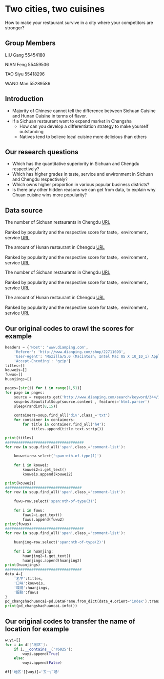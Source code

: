 # Two cities, two cuisines

How to make your restaurant survive in a city where your competitors are stronger?

## Group Members

LIU Gang    	55454180

NIAN Feng    	55459506

TAO Siyu 		  55418296

WANG Man 		  55289586

## Introduction
- Majority of Chinese cannot tell the difference between Sichuan Cuisine and Hunan Cuisine in terms of flavor.
- If a Sichuan restaurant want to expand market in Changsha
  - How can you develop a differentiation strategy to make yourself outstanding
  - Natives tend to believe local cuisine more delicious than others

## Our research questions
- Which has the quantitative superiority in Sichuan and Chengdu respectively?
- Which has higher grades in taste, service and environment in Sichuan and Chengdu respectively?
- Which owns higher proportion in various popular business districts?
- Is there any other hidden reasons we can get from data, to explain why Chuan cuisine wins more popularity?

## Data source
The number of Sichuan restaurants in Chengdu [URL](https://www.dianping.com/search/keyword/8/0_川菜)

Ranked by popularity and the respective score for taste，environment，service [URL](http://www.dianping.com/search/keyword/8/10_川菜/o2p1)

The amount of Hunan restaurant in Chengdu [URL](https://www.dianping.com/search/keyword/8/0_湘菜)

Ranked by popularity and the respective score for taste，environment，service [URL](http://www.dianping.com/search/keyword/8/10_湘菜/o2p1)

The number of Sichuan restaurants in Chengdu [URL](https://www.dianping.com/search/keyword/8/0_川菜)

Ranked by popularity and the respective score for taste，environment，service [URL](http://www.dianping.com/search/keyword/8/10_川菜/o2p1)

The amount of Hunan restaurant in Chengdu [URL](https://www.dianping.com/search/keyword/8/0_湘菜)

Ranked by popularity and the respective score for taste，environment，service [URL](http://www.dianping.com/search/keyword/8/10_湘菜/o2p1)

## Our original codes to crawl the scores for example
```Python
headers = {'Host': 'www.dianping.com',
    'Referer': 'http://www.dianping.com/shop/22711693',
    'User-Agent': 'Mozilla/5.0 (Macintosh; Intel Mac OS X 10_10_1) AppleWebKit/537.36 (KHTML, like Gecko) Chrome/39.0.2171.95 Safari/535.19',
    'Accept-Encoding': 'gzip'}
titles=[]
kouweis=[]
fuwus=[]
huanjings=[]

pages=[str(i) for i in range(1,51)]
for page in pages:
    source = requests.get('http://www.dianping.com/search/keyword/344/10_川菜/o2p'+page,headers=headers) 
    soup=bs.BeautifulSoup(source.content , features='html.parser')
    sleep(randint(8,15))
    
    containers=soup.find_all('div',class_='txt')
    for container in containers:
        for title in container.find_all('h4'):
            titles.append(title.text.strip())

print(titles)
####################################
for row in soup.find_all('span',class_='comment-list'):
        
    kouwei=row.select('span:nth-of-type(1)')
        
    for i in kouwei:
        kouwei2=i.get_text()
        kouweis.append(kouwei2)            

print(kouweis)
###################################
for row in soup.find_all('span',class_='comment-list'):
        
    fuwu=row.select('span:nth-of-type(3)')
        
    for i in fuwu:
        fuwu2=i.get_text()
        fuwus.append(fuwu2)
print(fuwus)
####################################
for row in soup.find_all('span',class_='comment-list'):
        
    huanjing=row.select('span:nth-of-type(2)')
        
    for i in huanjing:
        huanjing2=i.get_text()
        huanjings.append(huanjing2)
print(huanjings)
###################################
data_4={
    '名字':titles,
    '口味':kouweis,
    '環境':huanjings,
    '服務':fuwus
}
pd_changshachuancai=pd.DataFrame.from_dict(data_4,orient='index').transpose()
print(pd_changshachuancai.info())
```
## Our original codes to transfer the name of location for example
```Python
wuyi=[]
for i in df['地区']:
    if i.__contains__('r6025'):
        wuyi.append(True)
    else:
        wuyi.append(False)
        
df['地区'][wuyi]='五一广场'
```
